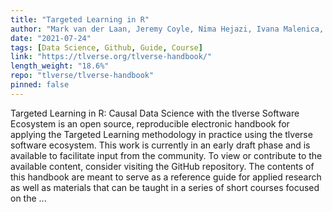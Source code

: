 ```yaml
---
title: "Targeted Learning in R"
author: "Mark van der Laan, Jeremy Coyle, Nima Hejazi, Ivana Malenica, Rachael Phillips, Alan Hubbard"
date: "2021-07-24"
tags: [Data Science, Github, Guide, Course]
link: "https://tlverse.org/tlverse-handbook/"
length_weight: "18.6%"
repo: "tlverse/tlverse-handbook"
pinned: false
---
```


Targeted Learning in R: Causal Data Science with the tlverse Software
Ecosystem is an open source, reproducible electronic handbook for applying the
Targeted Learning methodology in practice using the tlverse software
ecosystem. This work is currently in an early draft
phase and is available to facilitate input from the community. To view or
contribute to the available content, consider visiting the GitHub
repository. The contents of this handbook are meant to serve as a reference guide for
applied research as well as materials that can be taught in a series of short
courses focused on the ...
